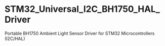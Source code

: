 # STM32_Universal_I2C_BH1750_HAL_Driver
Portable BH1750 Ambient Light Sensor Driver for STM32 Microcontrollers (I2C/HAL)
